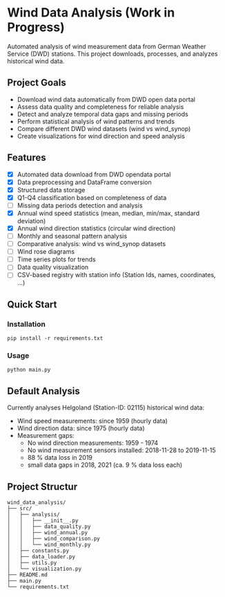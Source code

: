 # Wind Data Analysis (Work in Progress)

Automated analysis of wind measurement data from German Weather Service (DWD) stations.
This project downloads, processes, and analyzes historical wind data.

## Project Goals

- Download wind data automatically from DWD open data portal
- Assess data quality and completeness for reliable analysis
- Detect and analyze temporal data gaps and missing periods
- Perform statistical analysis of wind patterns and trends
- Compare different DWD wind datasets (wind vs wind_synop)
- Create visualizations for wind direction and speed analysis

## Features

- [x] Automated data download from DWD opendata portal
- [x] Data preprocessing and DataFrame conversion
- [x] Structured data storage
- [x] Q1-Q4 classification based on completeness of data
- [ ] Missing data periods detection and analysis
- [x] Annual wind speed statistics (mean, median, min/max, standard deviation)
- [x] Annual wind direction statistics (circular wind direction)
- [ ] Monthly and seasonal pattern analysis
- [ ] Comparative analysis: wind vs wind_synop datasets
- [ ] Wind rose diagrams
- [ ] Time series plots for trends
- [ ] Data quality visualization
- [ ] CSV-based registry with station info (Station Ids, names, coordinates, ...)

## Quick Start

### Installation
```
pip install -r requirements.txt
```

### Usage
```
python main.py
```

## Default Analysis

Currently analyses Helgoland (Station-ID: 02115) historical wind data:
- Wind speed measurements: since 1959 (hourly data)
- Wind direction data: since 1975 (hourly data)
- Measurement gaps:
  - No wind direction measurements: 1959 - 1974
  - No wind measurement sensors installed: 2018-11-28 to 2019-11-15
  - 88 % data loss in 2019
  - small data gaps in 2018, 2021 (ca. 9 % data loss each)

## Project Structur
```
wind_data_analysis/
├── src/
│   ├── analysis/
│   │   ├── __init__.py
│   │   ├── data_quality.py
│   │   ├── wind_annual.py
│   │   ├── wind_comparison.py
│   │   └── wind_monthly.py
│   ├── constants.py
│   ├── data_loader.py
│   ├── utils.py
│   └── visualization.py
├── README.md
├── main.py
└── requirements.txt
```